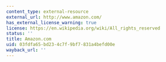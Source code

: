 ```yaml
---
content_type: external-resource
external_url: http://www.amazon.com/
has_external_license_warning: true
license: https://en.wikipedia.org/wiki/All_rights_reserved
status: ''
title: Amazon.com
uid: 03fdfa65-bd23-4c7f-9bf7-831a4befd00e
wayback_url: ''
---
```

